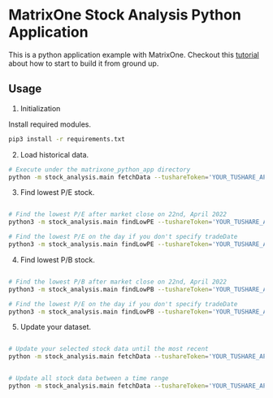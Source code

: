 # MatrixOne Stock Analysis Python Application

This is a python application example with MatrixOne. Checkout this [tutorial](https://github.com/matrixorigin/matrixone/blob/main/docs/en/MatrixOne/Develop/develop_python_application.md) about how to start to build it from ground up. 


## Usage

1. Initialization 

Install required modules. 

```bash
pip3 install -r requirements.txt
```

2. Load historical data. 
```bash 
# Execute under the matrixone_python_app directory
python -m stock_analysis.main fetchData --tushareToken='YOUR_TUSHARE_API_TOKEN'
```

3. Find lowest P/E stock.

```bash

# Find the lowest P/E after market close on 22nd, April 2022
python3 -m stock_analysis.main findLowPE --tushareToken='YOUR_TUSHARE_API_TOKEN' --tradeDate='20220422'

# Find the lowest P/E on the day if you don't specify tradeDate
python3 -m stock_analysis.main findLowPE --tushareToken='YOUR_TUSHARE_API_TOKEN' 
```

4. Find lowest P/B stock.

```bash

# Find the lowest P/B after market close on 22nd, April 2022
python3 -m stock_analysis.main findLowPB --tushareToken='YOUR_TUSHARE_API_TOKEN' --tradeDate='20220422'

# Find the lowest P/E on the day if you don't specify tradeDate
python3 -m stock_analysis.main findLowPB --tushareToken='YOUR_TUSHARE_API_TOKEN' 

```

5. Update your dataset. 

```bash

# Update your selected stock data until the most recent
python -m stock_analysis.main fetchData --tushareToken='YOUR_TUSHARE_API_TOKEN' --stockCodes='000001.SZ,600000.SH'


# Update all stock data between a time range
python -m stock_analysis.main fetchData --tushareToken='YOUR_TUSHARE_API_TOKEN' --startDate=20220424 —endDate=20220424
```